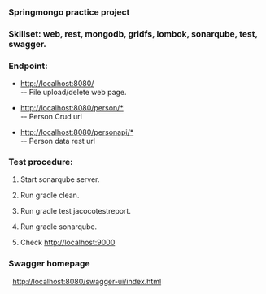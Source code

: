 ### Springmongo practice project

### Skillset: web, rest, mongodb, gridfs, lombok, sonarqube, test, swagger.

### Endpoint:

* [http://localhost:8080/](http://localhost:8080/)<br>
 -- File upload/delete web page.
 
 * [http://localhost:8080/person/*](http://localhost:8080/person)<br>
 -- Person Crud url
 
  * [http://localhost:8080/personapi/*](http://localhost:8080/personapi)<br>
 -- Person data rest url
 
 
 ### Test procedure:
 
 1. Start sonarqube server.
 
 2. Run gradle clean.
 
 3. Run gradle test jacocotestreport.
 
 4. Run gradle sonarqube.
 
 5. Check [http://localhost:9000](http://localhost:9000)<br>
 
 
 ### Swagger homepage
 
&nbsp;&nbsp;[http://localhost:8080/swagger-ui/index.html](http://localhost:8080/swagger-ui/index.html)<br>
 
 
